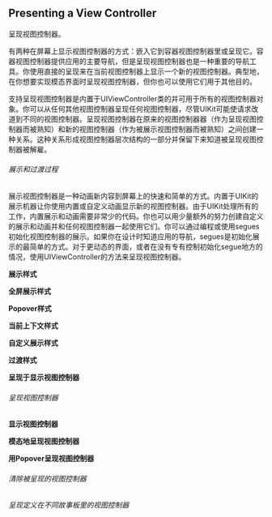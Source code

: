 ## Presenting a View Controller

呈现视图控制器。

有两种在屏幕上显示视图控制器的方式：嵌入它到容器视图控制器里或呈现它。容器视图控制器提供应用的主要导航，但是呈现视图控制器也是一种重要的导航工具。你使用直接的呈现来在当前视图控制器上显示一个新的视图控制器。典型地，在你想要实现模态界面时呈现视图控制器，但你也可以使用它们用于其他目的。

支持呈现视图控制器是内置于UIViewController类的并可用于所有的视图控制器对象。你可以从任何其他视图控制器呈现任何视图控制器，尽管UIKit可能使请求改道到不同的视图控制器。呈现视图控制器在原来的视图控制器器（作为呈现视图控制器而被熟知）和新的视图控制器（作为被展示视图控制器而被熟知）之间创建一种关系。这种关系形成视图控制器层次结构的一部分并保留下来知道被呈现视图控制器被解雇。

###### 展示和过渡过程

展示视图控制器是一种动画新内容到屏幕上的快速和简单的方式。内置于UIKit的展示机器让你使用内置或自定义动画显示新的视图控制器。由于UIKit处理所有的工作，内置展示和动画需要非常少的代码。你也可以用少量额外的努力创建自定义的展示和动画并和任何视图控制器一起使用它们。你可以通过编程或使用segues初始化视图控制器的展示。如果你在设计时知道应用的导航，segues是初始化展示的最简单的方式。对于更动态的界面，或者在没有专有控制初始化segue地方的情况，使用UIViewController的方法来呈现视图控制器。

**展示样式**

**全屏展示样式**

**Popover样式**

**当前上下文样式**

**自定义展示样式**

**过渡样式**

**呈现于显示视图控制器**

###### 呈现视图控制器

**显示视图控制器**

**模态地呈现视图控制器**

**用Popover呈现视图控制器**

###### 清除被呈现的视图控制器

###### 呈现定义在不同故事板里的视图控制器